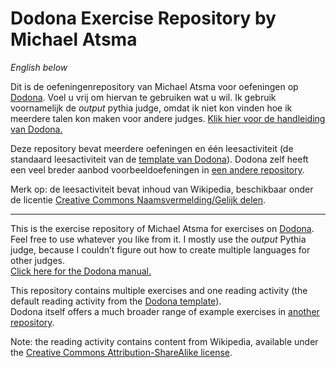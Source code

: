 # Dodona Exercise Repository by Michael Atsma

_English below_

Dit is de oefeningenrepository van Michael Atsma voor oefeningen op [Dodona](https://dodona.be/nl).
Voel u vrij om hiervan te gebruiken wat u wil. Ik gebruik voornamelijk de _output_ pythia judge, omdat ik niet kon vinden hoe ik meerdere talen kon maken voor andere judges.
[Klik hier voor de handleiding van Dodona.](https://docs.dodona.be/nl/guides/exercises/creating-exercises/introduction/)

Deze repository bevat meerdere oefeningen en één leesactiviteit (de standaard leesactiviteit van de [template van Dodona](https://github.com/dodona-edu/exercise-template-repository)).
Dodona zelf heeft een veel breder aanbod voorbeeldoefeningen in [een andere repository](https://github.com/dodona-edu/example-exercises).

Merk op: de leesactiviteit bevat inhoud van Wikipedia, beschikbaar onder de licentie [Creative Commons Naamsvermelding/Gelijk delen](http://creativecommons.org/licenses/by-sa/4.0/deed.nl).

---

This is the exercise repository of Michael Atsma for exercises on [Dodona](https://dodona.be/).
Feel free to use whatever you like from it. I mostly use the _output_ Pythia judge, because I couldn’t figure out how to create multiple languages for other judges.  
[Click here for the Dodona manual.](https://docs.dodona.be/en/guides/exercises/creating-exercises/introduction/)

This repository contains multiple exercises and one reading activity (the default reading activity from the [Dodona template](https://github.com/dodona-edu/exercise-template-repository)).  
Dodona itself offers a much broader range of example exercises in [another repository](https://github.com/dodona-edu/example-exercises).

Note: the reading activity contains content from Wikipedia, available under the [Creative Commons Attribution-ShareAlike license](http://creativecommons.org/licenses/by-sa/4.0/deed.en).
